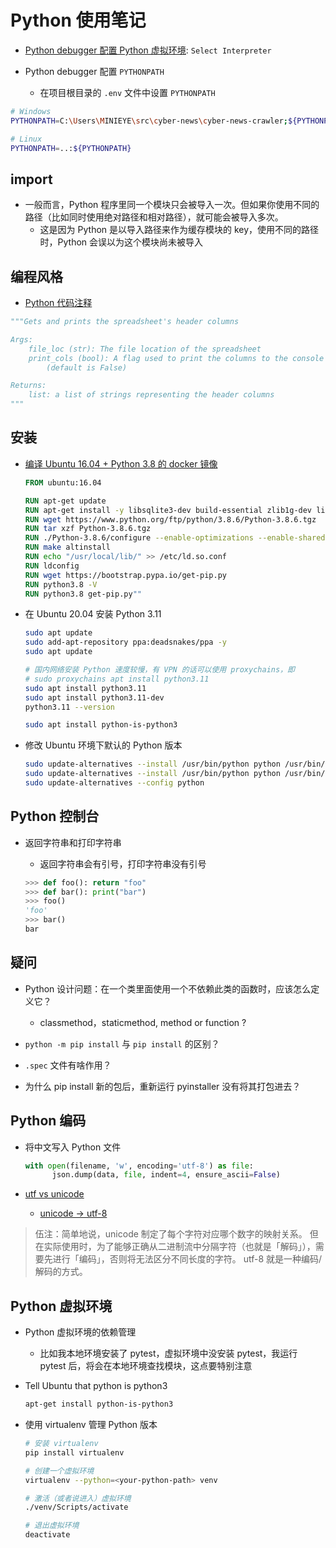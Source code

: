 # Python 使用笔记

- [Python debugger 配置 Python 虚拟环境][5]: `Select Interpreter`

- Python debugger 配置 `PYTHONPATH`
  - 在项目根目录的 `.env` 文件中设置 `PYTHONPATH`

```bash
# Windows
PYTHONPATH=C:\Users\MINIEYE\src\cyber-news\cyber-news-crawler;${PYTHONPATH}

# Linux
PYTHONPATH=..:${PYTHONPATH}
```

## import

- 一般而言，Python 程序里同一个模块只会被导入一次。但如果你使用不同的路径（比如同时使用绝对路径和相对路径），就可能会被导入多次。
  - 这是因为 Python 是以导入路径来作为缓存模块的 key，使用不同的路径时，Python 会误以为这个模块尚未被导入

## 编程风格

- [Python 代码注释][4]

```python
"""Gets and prints the spreadsheet's header columns

Args:
    file_loc (str): The file location of the spreadsheet
    print_cols (bool): A flag used to print the columns to the console
        (default is False)

Returns:
    list: a list of strings representing the header columns
"""
```

## 安装

- [编译 Ubuntu 16.04 + Python 3.8 的 docker 镜像][3]

  ```dockerfile
  FROM ubuntu:16.04

  RUN apt-get update
  RUN apt-get install -y libsqlite3-dev build-essential zlib1g-dev libncurses5-dev libgdbm-dev libnss3-dev libssl-dev libreadline-dev libffi-dev wget devscripts lintian dh-systemd
  RUN wget https://www.python.org/ftp/python/3.8.6/Python-3.8.6.tgz
  RUN tar xzf Python-3.8.6.tgz
  RUN ./Python-3.8.6/configure --enable-optimizations --enable-shared
  RUN make altinstall
  RUN echo "/usr/local/lib/" >> /etc/ld.so.conf
  RUN ldconfig
  RUN wget https://bootstrap.pypa.io/get-pip.py
  RUN python3.8 -V
  RUN python3.8 get-pip.py""
  ```

- 在 Ubuntu 20.04 安装 Python 3.11

  ```sh
  sudo apt update
  sudo add-apt-repository ppa:deadsnakes/ppa -y
  sudo apt update

  # 国内网络安装 Python 速度较慢，有 VPN 的话可以使用 proxychains，即
  # sudo proxychains apt install python3.11
  sudo apt install python3.11
  sudo apt install python3.11-dev
  python3.11 --version

  sudo apt install python-is-python3
  ```

- 修改 Ubuntu 环境下默认的 Python 版本

  ```sh
  sudo update-alternatives --install /usr/bin/python python /usr/bin/python3.8 1
  sudo update-alternatives --install /usr/bin/python python /usr/bin/python3.11 2
  sudo update-alternatives --config python
  ```

## Python 控制台

- 返回字符串和打印字符串
  - 返回字符串会有引号，打印字符串没有引号

  ```python
  >>> def foo(): return "foo"
  >>> def bar(): print("bar")
  >>> foo()
  'foo'
  >>> bar()
  bar
  ```

## 疑问

- Python 设计问题：在一个类里面使用一个不依赖此类的函数时，应该怎么定义它？
  - classmethod，staticmethod, method or function ?

- `python -m pip install` 与  `pip install` 的区别？
- `.spec` 文件有啥作用？
- 为什么 pip install 新的包后，重新运行 pyinstaller 没有将其打包进去？

## Python 编码

- 将中文写入 Python 文件

  ```python
  with open(filename, 'w', encoding='utf-8') as file:
        json.dump(data, file, indent=4, ensure_ascii=False)
  ```

- [utf vs unicode][1]
  - [unicode -> utf-8][2]

> 伍注：简单地说，unicode 制定了每个字符对应哪个数字的映射关系。
> 但在实际使用时，为了能够正确从二进制流中分隔字符（也就是「解码」），需要先进行「编码」，否则将无法区分不同长度的字符。
> utf-8 就是一种编码/解码的方式。

## Python 虚拟环境

- Python 虚拟环境的依赖管理
  - 比如我本地环境安装了 pytest，虚拟环境中没安装 pytest，我运行 pytest 后，将会在本地环境查找模块，这点要特别注意

- Tell Ubuntu that python is python3

  ```sh
  apt-get install python-is-python3
  ```

- 使用 virtualenv 管理 Python 版本

  ```sh
  # 安装 virtualenv
  pip install virtualenv

  # 创建一个虚拟环境
  virtualenv --python=<your-python-path> venv

  # 激活（或者说进入）虚拟环境
  ./venv/Scripts/activate

  # 退出虚拟环境
  deactivate
  ```

  [1]: https://stackoverflow.com/a/643810
  [2]: https://stackoverflow.com/a/27939161
  [3]: https://medium.com/howtorapeurjob/how-to-build-python3-8-in-ubuntu-16-04-bc559ac1477c
  [4]: https://realpython.com/documenting-python-code/
  [5]: https://stackoverflow.com/a/54030980/11467929
